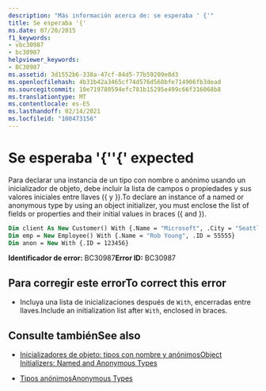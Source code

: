 ```yaml
---
description: "Más información acerca de: se esperaba ' {'"
title: Se esperaba '{'
ms.date: 07/20/2015
f1_keywords:
- vbc30987
- bc30987
helpviewer_keywords:
- BC30987
ms.assetid: 3d1552b6-338a-47cf-84d5-77b59209e0d3
ms.openlocfilehash: 4b31b42a3465cf74d576d568bfe714906fb3dead
ms.sourcegitcommit: 10e719780594efc781b15295e499c66f316068b8
ms.translationtype: MT
ms.contentlocale: es-ES
ms.lasthandoff: 02/14/2021
ms.locfileid: "100473156"
---
```

# <a name="-expected"></a><span data-ttu-id="01e65-103">Se esperaba '{'</span><span class="sxs-lookup"><span data-stu-id="01e65-103">'{' expected</span></span>

<span data-ttu-id="01e65-104">Para declarar una instancia de un tipo con nombre o anónimo usando un inicializador de objeto, debe incluir la lista de campos o propiedades y sus valores iniciales entre llaves ({ y }).</span><span class="sxs-lookup"><span data-stu-id="01e65-104">To declare an instance of a named or anonymous type by using an object initializer, you must enclose the list of fields or properties and their initial values in braces ({ and }).</span></span>  
  
```vb  
Dim client As New Customer() With {.Name = "Microsoft", .City = "Seattle"}  
Dim emp = New Employee() With {.Name = "Rob Young", .ID = 55555}  
Dim anon = New With {.ID = 123456}  
```  
  
 <span data-ttu-id="01e65-105">**Identificador de error:** BC30987</span><span class="sxs-lookup"><span data-stu-id="01e65-105">**Error ID:** BC30987</span></span>  
  
## <a name="to-correct-this-error"></a><span data-ttu-id="01e65-106">Para corregir este error</span><span class="sxs-lookup"><span data-stu-id="01e65-106">To correct this error</span></span>  
  
- <span data-ttu-id="01e65-107">Incluya una lista de inicializaciones después de `With`, encerradas entre llaves.</span><span class="sxs-lookup"><span data-stu-id="01e65-107">Include an initialization list after `With`, enclosed in braces.</span></span>  
  
## <a name="see-also"></a><span data-ttu-id="01e65-108">Consulte también</span><span class="sxs-lookup"><span data-stu-id="01e65-108">See also</span></span>

- [<span data-ttu-id="01e65-109">Inicializadores de objeto: tipos con nombre y anónimos</span><span class="sxs-lookup"><span data-stu-id="01e65-109">Object Initializers: Named and Anonymous Types</span></span>](../programming-guide/language-features/objects-and-classes/object-initializers-named-and-anonymous-types.md)

- [<span data-ttu-id="01e65-110">Tipos anónimos</span><span class="sxs-lookup"><span data-stu-id="01e65-110">Anonymous Types</span></span>](../programming-guide/language-features/objects-and-classes/anonymous-types.md)
